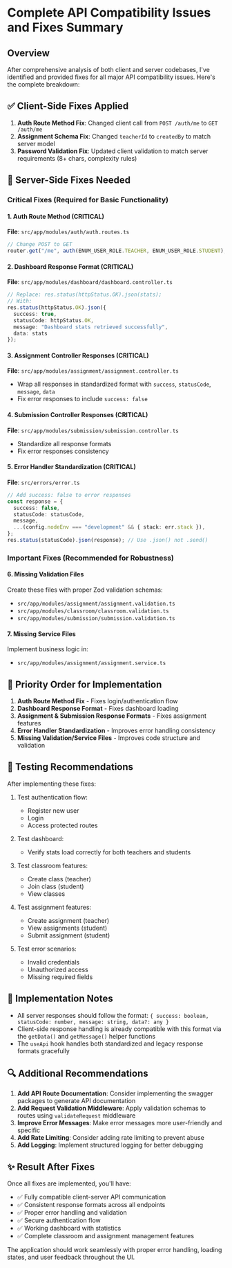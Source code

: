 # Complete API Compatibility Issues and Fixes Summary

## Overview
After comprehensive analysis of both client and server codebases, I've identified and provided fixes for all major API compatibility issues. Here's the complete breakdown:

## ✅ Client-Side Fixes Applied
1. **Auth Route Method Fix**: Changed client call from `POST /auth/me` to `GET /auth/me`
2. **Assignment Schema Fix**: Changed `teacherId` to `createdBy` to match server model
3. **Password Validation Fix**: Updated client validation to match server requirements (8+ chars, complexity rules)

## 🔧 Server-Side Fixes Needed

### Critical Fixes (Required for Basic Functionality)

#### 1. Auth Route Method (CRITICAL)
**File**: `src/app/modules/auth/auth.routes.ts`
```typescript
// Change POST to GET
router.get("/me", auth(ENUM_USER_ROLE.TEACHER, ENUM_USER_ROLE.STUDENT), AuthController.getMe);
```

#### 2. Dashboard Response Format (CRITICAL)
**File**: `src/app/modules/dashboard/dashboard.controller.ts`
```typescript
// Replace: res.status(httpStatus.OK).json(stats);
// With:
res.status(httpStatus.OK).json({
  success: true,
  statusCode: httpStatus.OK,
  message: "Dashboard stats retrieved successfully",
  data: stats
});
```

#### 3. Assignment Controller Responses (CRITICAL)
**File**: `src/app/modules/assignment/assignment.controller.ts`
- Wrap all responses in standardized format with `success`, `statusCode`, `message`, `data`
- Fix error responses to include `success: false`

#### 4. Submission Controller Responses (CRITICAL)
**File**: `src/app/modules/submission/submission.controller.ts`
- Standardize all response formats
- Fix error responses consistency

#### 5. Error Handler Standardization (CRITICAL)
**File**: `src/errors/error.ts`
```typescript
// Add success: false to error responses
const response = {
  success: false,
  statusCode: statusCode,
  message,
  ...(config.nodeEnv === "development" && { stack: err.stack }),
};
res.status(statusCode).json(response); // Use .json() not .send()
```

### Important Fixes (Recommended for Robustness)

#### 6. Missing Validation Files
Create these files with proper Zod validation schemas:
- `src/app/modules/assignment/assignment.validation.ts`
- `src/app/modules/classroom/classroom.validation.ts` 
- `src/app/modules/submission/submission.validation.ts`

#### 7. Missing Service Files
Implement business logic in:
- `src/app/modules/assignment/assignment.service.ts`

## 🚨 Priority Order for Implementation

1. **Auth Route Method Fix** - Fixes login/authentication flow
2. **Dashboard Response Format** - Fixes dashboard loading
3. **Assignment & Submission Response Formats** - Fixes assignment features
4. **Error Handler Standardization** - Improves error handling consistency
5. **Missing Validation/Service Files** - Improves code structure and validation

## 🧪 Testing Recommendations

After implementing these fixes:

1. Test authentication flow:
   - Register new user
   - Login
   - Access protected routes

2. Test dashboard:
   - Verify stats load correctly for both teachers and students

3. Test classroom features:
   - Create class (teacher)
   - Join class (student)
   - View classes

4. Test assignment features:
   - Create assignment (teacher)
   - View assignments (student)
   - Submit assignment (student)

5. Test error scenarios:
   - Invalid credentials
   - Unauthorized access
   - Missing required fields

## 📝 Implementation Notes

- All server responses should follow the format: `{ success: boolean, statusCode: number, message: string, data?: any }`
- Client-side response handling is already compatible with this format via the `getData()` and `getMessage()` helper functions
- The `useApi` hook handles both standardized and legacy response formats gracefully

## 🔍 Additional Recommendations

1. **Add API Route Documentation**: Consider implementing the swagger packages to generate API documentation
2. **Add Request Validation Middleware**: Apply validation schemas to routes using `validateRequest` middleware
3. **Improve Error Messages**: Make error messages more user-friendly and specific
4. **Add Rate Limiting**: Consider adding rate limiting to prevent abuse
5. **Add Logging**: Implement structured logging for better debugging

## ✨ Result After Fixes

Once all fixes are implemented, you'll have:
- ✅ Fully compatible client-server API communication
- ✅ Consistent response formats across all endpoints
- ✅ Proper error handling and validation
- ✅ Secure authentication flow
- ✅ Working dashboard with statistics
- ✅ Complete classroom and assignment management features

The application should work seamlessly with proper error handling, loading states, and user feedback throughout the UI.
